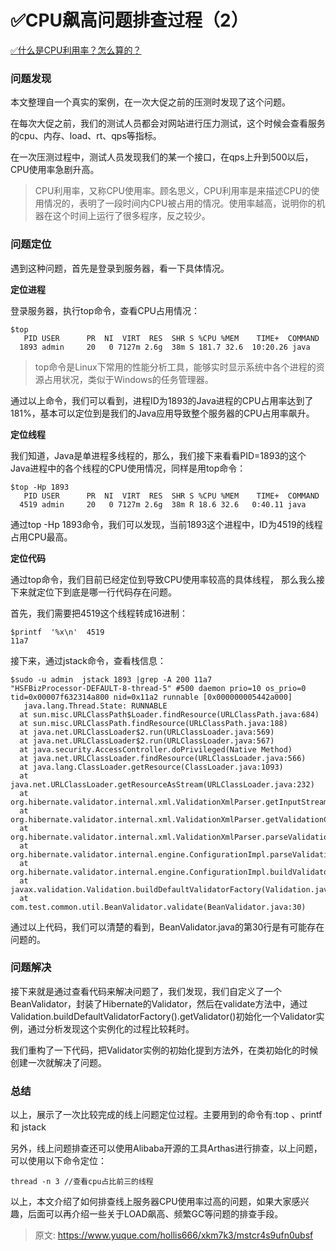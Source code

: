 # ✅CPU飙高问题排查过程（2）

[✅什么是CPU利用率？怎么算的？](https://www.yuque.com/hollis666/xkm7k3/hhmxp4xri441moiq)



### 问题发现


本文整理自一个真实的案例，在一次大促之前的压测时发现了这个问题。



在每次大促之前，我们的测试人员都会对网站进行压力测试，这个时候会查看服务的cpu、内存、load、rt、qps等指标。



在一次压测过程中，测试人员发现我们的某一个接口，在qps上升到500以后，CPU使用率急剧升高。



> CPU利用率，又称CPU使用率。顾名思义，CPU利用率是来描述CPU的使用情况的，表明了一段时间内CPU被占用的情况。使用率越高，说明你的机器在这个时间上运行了很多程序，反之较少。
>



### 问题定位


遇到这种问题，首先是登录到服务器，看一下具体情况。



**定位进程**



登录服务器，执行top命令，查看CPU占用情况：



```plain
$top
   PID USER      PR  NI  VIRT  RES  SHR S %CPU %MEM    TIME+  COMMAND
  1893 admin     20   0 7127m 2.6g  38m S 181.7 32.6  10:20.26 java
```



> top命令是Linux下常用的性能分析工具，能够实时显示系统中各个进程的资源占用状况，类似于Windows的任务管理器。
>



通过以上命令，我们可以看到，进程ID为1893的Java进程的CPU占用率达到了181%，基本可以定位到是我们的Java应用导致整个服务器的CPU占用率飙升。



**定位线程**



我们知道，Java是单进程多线程的，那么，我们接下来看看PID=1893的这个Java进程中的各个线程的CPU使用情况，同样是用top命令：



```plain
$top -Hp 1893
   PID USER      PR  NI  VIRT  RES  SHR S %CPU %MEM    TIME+  COMMAND
  4519 admin     20   0 7127m 2.6g  38m R 18.6 32.6   0:40.11 java
```



通过top -Hp 1893命令，我们可以发现，当前1893这个进程中，ID为4519的线程占用CPU最高。



**定位代码**



通过top命令，我们目前已经定位到导致CPU使用率较高的具体线程， 那么我么接下来就定位下到底是哪一行代码存在问题。



首先，我们需要把4519这个线程转成16进制：



```plain
$printf  '%x\n'  4519
11a7
```



接下来，通过jstack命令，查看栈信息：



```plain
$sudo -u admin  jstack 1893 |grep -A 200 11a7
"HSFBizProcessor-DEFAULT-8-thread-5" #500 daemon prio=10 os_prio=0 tid=0x00007f632314a800 nid=0x11a2 runnable [0x000000005442a000]
   java.lang.Thread.State: RUNNABLE
  at sun.misc.URLClassPath$Loader.findResource(URLClassPath.java:684)
  at sun.misc.URLClassPath.findResource(URLClassPath.java:188)
  at java.net.URLClassLoader$2.run(URLClassLoader.java:569)
  at java.net.URLClassLoader$2.run(URLClassLoader.java:567)
  at java.security.AccessController.doPrivileged(Native Method)
  at java.net.URLClassLoader.findResource(URLClassLoader.java:566)
  at java.lang.ClassLoader.getResource(ClassLoader.java:1093)
  at java.net.URLClassLoader.getResourceAsStream(URLClassLoader.java:232)
  at org.hibernate.validator.internal.xml.ValidationXmlParser.getInputStreamForPath(ValidationXmlParser.java:248)
  at org.hibernate.validator.internal.xml.ValidationXmlParser.getValidationConfig(ValidationXmlParser.java:191)
  at org.hibernate.validator.internal.xml.ValidationXmlParser.parseValidationXml(ValidationXmlParser.java:65)
  at org.hibernate.validator.internal.engine.ConfigurationImpl.parseValidationXml(ConfigurationImpl.java:287)
  at org.hibernate.validator.internal.engine.ConfigurationImpl.buildValidatorFactory(ConfigurationImpl.java:174)
  at javax.validation.Validation.buildDefaultValidatorFactory(Validation.java:111)
  at com.test.common.util.BeanValidator.validate(BeanValidator.java:30)
```



通过以上代码，我们可以清楚的看到，BeanValidator.java的第30行是有可能存在问题的。



### 问题解决


接下来就是通过查看代码来解决问题了，我们发现，我们自定义了一个BeanValidator，封装了Hibernate的Validator，然后在validate方法中，通过Validation.buildDefaultValidatorFactory().getValidator()初始化一个Validator实例，通过分析发现这个实例化的过程比较耗时。



我们重构了一下代码，把Validator实例的初始化提到方法外，在类初始化的时候创建一次就解决了问题。



### 总结


以上，展示了一次比较完成的线上问题定位过程。主要用到的命令有:top 、printf 和 jstack



另外，线上问题排查还可以使用Alibaba开源的工具Arthas进行排查，以上问题，可以使用以下命令定位：



```plain
thread -n 3 //查看cpu占比前三的线程
```



以上，本文介绍了如何排查线上服务器CPU使用率过高的问题，如果大家感兴趣，后面可以再介绍一些关于LOAD飙高、频繁GC等问题的排查手段。



> 原文: <https://www.yuque.com/hollis666/xkm7k3/mstcr4s9ufn0ubsf>